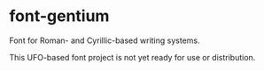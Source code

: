 font-gentium
============

Font for Roman- and Cyrillic-based writing systems.

This UFO-based font project is not yet ready for use or distribution.
